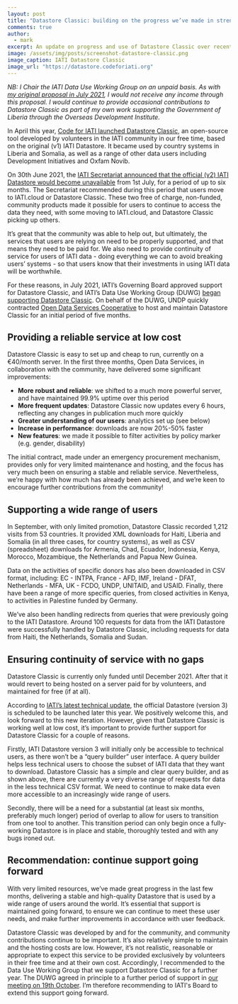 ```yaml
---
layout: post
title: "Datastore Classic: building on the progress we’ve made in strengthening data use"
comments: true
author:
  - mark
excerpt: An update on progress and use of Datastore Classic over recent months, and a recommendation to continue support in the coming year.
image: /assets/img/posts/screenshot-datastore-classic.png
image_caption: IATI Datastore Classic
image_url: "https://datastore.codeforiati.org"
---
```


_NB: I Chair the IATI Data Use Working Group on an unpaid basis. As with [my original proposal in July 2021](https://iaticonnect.org/discussion/datastore-outage-duwg), I would not receive any income through this proposal. I would continue to provide occasional contributions to Datastore Classic as part of my own work supporting the Government of Liberia through the Overseas Development Institute._


In April this year, [Code for IATI launched Datastore Classic](https://codeforiati.org/blog/2021/04/08/datastore-classic/), an open-source tool developed by volunteers in the IATI community in our free time, based on the original (v1) IATI Datastore. It became used by country systems in Liberia and Somalia, as well as a range of other data users including Development Initiatives and Oxfam Novib.

On 30th June 2021, the [IATI Secretariat announced that the official (v2) IATI Datastore would become unavailable](https://iatistandard.org/en/news/technical-notice-2-iatis-datastore-to-be-integrated-in-new-unified-single-platform/) from 1st July, for a period of up to six months. The Secretariat recommended during this period that users move to IATI.cloud or Datastore Classic. These two free of charge, non-funded, community products made it possible for users to continue to access the data they need, with some moving to IATI.cloud, and Datastore Classic picking up others.

It’s great that the community was able to help out, but ultimately, the services that users are relying on need to be properly supported, and that means they need to be paid for. We also need to provide continuity of service for users of IATI data - doing everything we can to avoid breaking users’ systems - so that users know that their investments in using IATI data will be worthwhile.

For these reasons, in July 2021, IATI’s Governing Board approved support for Datastore Classic, and IATI’s Data Use Working Group (DUWG) [began supporting Datastore Classic](https://iaticonnect.org/discussion/datastore-outage-duwg). On behalf of the DUWG, UNDP quickly contracted [Open Data Services Cooperative](https://opendataservices.coop/) to host and maintain Datastore Classic for an initial period of five months.

## Providing a reliable service at low cost

Datastore Classic is easy to set up and cheap to run, currently on a €40/month server. In the first three months, Open Data Services, in collaboration with the community, have delivered some significant improvements:

* **More robust and reliable**: we shifted to a much more powerful server, and have maintained 99.9% uptime over this period
* **More frequent updates**: Datastore Classic now updates every 6 hours, reflecting any changes in publication much more quickly
* **Greater understanding of our users**: analytics set up (see below)
* **Increase in performance**: downloads are now 20%-50% faster
* **New features**: we made it possible to filter activities by policy marker (e.g. gender, disability)

The initial contract, made under an emergency procurement mechanism, provides only for very limited maintenance and hosting, and the focus has very much been on ensuring a stable and reliable service. Nevertheless, we’re happy with how much has already been achieved, and we’re keen to encourage further contributions from the community!

## Supporting a wide range of users

In September, with only limited promotion, Datastore Classic recorded 1,212 visits from 53 countries. It provided XML downloads for Haiti, Liberia and Somalia (in all three cases, for country systems), as well as CSV (spreadsheet) downloads for Armenia, Chad, Ecuador, Indonesia, Kenya, Morocco, Mozambique, the Netherlands and Papua New Guinea.

Data on the activities of specific donors has also been downloaded in CSV format, including: EC - INTPA, France - AFD, IMF, Ireland - DFAT, Netherlands - MFA, UK - FCDO, UNDP, UNITAID, and USAID. Finally, there have been a range of more specific queries, from closed activities in Kenya, to activities in Palestine funded by Germany.

We’ve also been handling redirects from queries that were previously going to the IATI Datastore. Around 100 requests for data from the IATI Datastore were successfully handled by Datastore Classic, including requests for data from Haiti, the Netherlands, Somalia and Sudan.

## Ensuring continuity of service with no gaps

Datastore Classic is currently only funded until December 2021. After that it would revert to being hosted on a server paid for by volunteers, and maintained for free (if at all).

According to [IATI’s latest technical update](https://iatistandard.org/en/news/iati-tech-update-q2-q3-2021/), the official Datastore (version 3) is scheduled to be launched later this year. We positively welcome this, and look forward to this new iteration. However, given that Datastore Classic is working well at low cost, it’s important to provide further support for Datastore Classic for a couple of reasons.

Firstly, IATI Datastore version 3 will initially only be accessible to technical users, as there won’t be a “query builder” user interface. A query builder helps less technical users to choose the subset of IATI data that they want to download. Datastore Classic has a simple and clear query builder, and as shown above, there are currently a very diverse range of requests for data in the less technical CSV format. We need to continue to make data even more accessible to an increasingly wide range of users.

Secondly, there will be a need for a substantial (at least six months, preferably much longer) period of overlap to allow for users to transition from one tool to another. This transition period can only begin once a fully-working Datastore is in place and stable, thoroughly tested and with any bugs ironed out.

## Recommendation: continue support going forward

With very limited resources, we’ve made great progress in the last few months, delivering a stable and high-quality Datastore that is used by a wide range of users around the world. It’s essential that support is maintained going forward, to ensure we can continue to meet these user needs, and make further improvements in accordance with user feedback.

Datastore Classic was developed by and for the community, and community contributions continue to be important. It’s also relatively simple to maintain and the hosting costs are low. However, it’s not realistic, reasonable or appropriate to expect this service to be provided exclusively by volunteers in their free time and at their own cost. Accordingly, I recommended to the Data Use Working Group that we support Datastore Classic for a further year. The DUWG agreed in principle to a further period of support in [our meeting on 19th October](https://iaticonnect.org/group/25/event/data-use-working-group-meeting-19-october-2021). I’m therefore recommending to IATI's Board to extend this support going forward.
